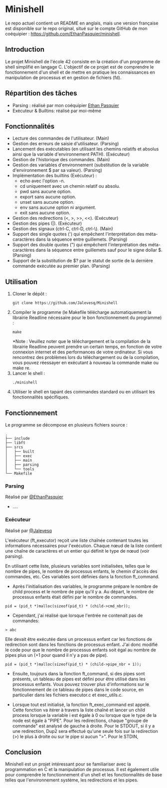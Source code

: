 # Minishell

Le repo actuel contient un README en anglais, mais une version française est disponible sur le repo original, situé sur le compte GitHub de mon coéquipier : https://github.com/EthanPasquier/minishell.

## Introduction

Le projet Minishell de l'école 42 consiste en la création d'un programme de shell simplifié en langage C. L'objectif de ce projet est de comprendre le fonctionnement d'un shell et de mettre en pratique les connaissances en manipulation de processus et en gestion de fichiers (fd).

## Répartition des tâches

- Parsing : réalisé par mon coéquipier [Ethan Pasquier](https://github.com/EthanPasquier)
- Exécuteur & Builtins: réalisé par moi-même

## Fonctionnalités

- Lecture des commandes de l'utilisateur. (Main)
- Gestion des erreurs de saisie d'utilisateur. (Parsing)
- Lancement des exécutables (en utilisant les chemins relatifs et absolus ainsi que la variable d'environnement PATH). (Exécuteur)
- Gestion de l'historique des commandes. (Main)
- Gestion des variables d'environnement (substitution de la variable d'environnement $ par sa valeur). (Parsing)
- Implémentation des builtins (Exécuteur) :
  - echo avec l'option -n.
  - cd uniquement avec un chemin relatif ou absolu.
  - pwd sans aucune option.
  - export sans aucune option.
  - unset sans aucune option.
  - env sans aucune option ni argument.
  - exit sans aucune option.
- Gestion des redirections (<, >, >>, <<). (Exécuteur)
- Gestion des pipes (|). (Exécuteur)
- Gestion des signaux (ctrl-C, ctrl-D, ctrl-\\). (Main)
- Support des single quotes (') qui empêchent l'interprétation des méta-caractères dans la séquence entre guillemets. (Parsing)
- Support des double quotes (") qui empêchent l'interprétation des méta-caractères dans la séquence entre guillemets sauf pour le signe dollar $. (Parsing)
- Support de la substitution de $? par le statut de sortie de la dernière commande exécutée au premier plan. (Parsing)
## Utilisation
1. Cloner le dépôt :
   ```
   git clone https://github.com/Jalevesq/Minishell
   ```
2. Compiler le programme (le Makefile télécharge automatiquement la librairie Readline nécessaire pour le bon fonctionnement du programme) :
   ```
   make
   ```
   *Note : Veuillez noter que le téléchargement et la compilation de la librairie Readline peuvent prendre un certain temps, en fonction de votre connexion internet et des performances de votre ordinateur. Si vous rencontrez des problèmes lors du téléchargement ou de la compilation, vous pouvez réessayer en exécutant à nouveau la commande make ou make re.
3. Lancer le shell :
   ```
   ./minishell
   ```
4. Utiliser le shell en tapant des commandes standard ou en utilisant les fonctionnalités spécifiques.
## Fonctionnement
Le programme se décompose en plusieurs fichiers source :

```
.
├── include
├── libft
├── srcs
│   ├── built
│   ├── exec
│   ├── main
│   ├── parsing
│   └── tools
└── Makefile 
```

### Parsing
Réalisé par [@EthanPasquier](https://github.com/EthanPasquier)
- ....
### Exécuteur
Réalisé par [@Jalevesq](https://github.com/Jalevesq)

L'exécuteur (ft_executor) reçoit une liste chaînée contenant toutes les informations nécessaires pour l'exécution. Chaque nœud de la liste contient une chaîne de caractères et un entier qui définit le type de nœud (voir parsing).

En utilisant cette liste, plusieurs variables sont initialisées, telles que le nombre de pipes, le nombre de processus enfants, le chemin d'accès des commandes, etc. Ces variables sont définies dans la fonction ft_command.

- Après l'initialisation des variables, le programme prépare le nombre de child process et le nombre de pipe qu'il y a.
Au départ, le nombre de processus enfants était défini par le nombre de commandes. 
```
pid = (pid_t *)malloc(sizeof(pid_t) * (child->cmd_nbr));
```
- Cependant, j'ai réalisé que lorsque l'entrée ne contenait pas de commandes:
```
> abc
```
Elle devait être exécutée dans un processus enfant car les fonctions de redirection sont dans les fonctions de processus enfant. J'ai donc modifié le code pour que le nombre de processus enfants soit égal au nombre de pipes plus un (+1 pour quand il n'y a pas de pipe).
```
pid = (pid_t *)malloc(sizeof(pid_t) * (child->pipe_nbr + 1));
```
- Ensuite, toujours dans la fonction ft_command, si des pipes sont présents, un tableau de pipes est défini pour être utilisé dans les processus enfants. Vous pouvez trouver plus d'informations sur le fonctionnement de ce tableau de pipes dans le code source, en particulier dans les fichiers executor.c et exec_utils.c.

- Lorsque tout est initialisé, la fonction ft_exec_command est appelé. Cette fonction va itérer à travers la liste chaîné et lancer un child process lorsque la variable i est égale à 0 ou lorsque que le type de la node est égale à "PIPE". Pour les redirections, chaque "groupe de commande" est analysé de gauche à droite. Pour le STDOUT, si il y a une redirection, Dup2 sera effectué qu'une seule fois sur la redirection (>) le plus à droite ou sur le pipe si aucun ">". Pour le STDIN,
## Conclusion
Minishell est un projet intéressant pour se familiariser avec la programmation en C et la manipulation de processus. Il est également utile pour comprendre le fonctionnement d'un shell et les fonctionnalités de base telles que l'environnement système, les redirections et les pipes.
